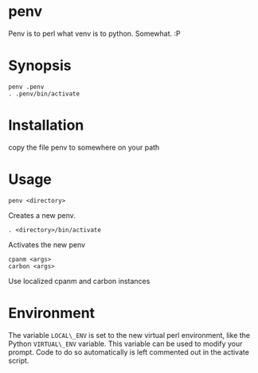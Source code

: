 # penv
Penv is to perl what venv is to python. Somewhat. :P

# Synopsis

    penv .penv
    . .penv/bin/activate

# Installation

copy the file penv to somewhere on your path

# Usage

    penv <directory>

Creates a new penv.

    . <directory>/bin/activate

Activates the new penv

    cpanm <args>
    carbon <args>

Use localized cpanm and carbon instances

# Environment

The variable `LOCAL\_ENV` is set to the new virtual perl environment, like the Python `VIRTUAL\_ENV` variable.
This variable can be used to modify your prompt. Code to do so automatically is left commented out in the activate script.
